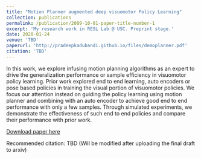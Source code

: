 ```yaml
---
title: "Motion Planner augmented deep visuomotor Policy Learning"
collection: publications
permalink: /publication/2009-10-01-paper-title-number-1
excerpt: 'My research work in RESL Lab @ USC. Preprint stage.'
date: 2020-01-24
venue: 'TBD'
paperurl: 'http://pradeepkadubandi.github.io/files/demoplanner.pdf'
citation: 'TBD'
---
```

In this work, we explore infusing motion planning algorithms as an expert to drive the generalization performance or sample efficiency in visuomotor policy learning. Prior work explored end to end learning, auto encoders or pose based policies in training the visual portion of visuomotor policies. We focus our attention instead on guiding the policy learning using motion planner and combining with an auto encoder to achieve good end to end performance with only a few samples. Through simulated experiments, we demonstrate the effectiveness of such end to end policies and compare their performance with prior work.

[Download paper here](http://pradeepkadubandi.github.io/files/demoplanner.pdf)

Recommended citation: TBD (Will be modified after uploading the final draft to arxiv)